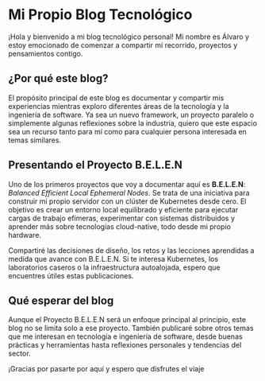 # Mi Propio Blog Tecnológico


¡Hola y bienvenido a mi blog tecnológico personal! Mi nombre es Álvaro y estoy emocionado de comenzar a compartir mi recorrido, proyectos y pensamientos contigo.

## ¿Por qué este blog?

El propósito principal de este blog es documentar y compartir mis experiencias mientras exploro diferentes áreas de la tecnología y la ingeniería de software. Ya sea un nuevo framework, un proyecto paralelo o simplemente algunas reflexiones sobre la industria, quiero que este espacio sea un recurso tanto para mí como para cualquier persona interesada en temas similares.

## Presentando el Proyecto B.E.L.E.N

Uno de los primeros proyectos que voy a documentar aquí es **B.E.L.E.N**: _Balanced Efficient Local Ephemeral Nodes_. Se trata de una iniciativa para construir mi propio servidor con un clúster de Kubernetes desde cero. El objetivo es crear un entorno local equilibrado y eficiente para ejecutar cargas de trabajo efímeras, experimentar con sistemas distribuidos y aprender más sobre tecnologías cloud-native, todo desde mi propio hardware.

Compartiré las decisiones de diseño, los retos y las lecciones aprendidas a medida que avance con B.E.L.E.N. Si te interesa Kubernetes, los laboratorios caseros o la infraestructura autoalojada, espero que encuentres útiles estas publicaciones.

## Qué esperar del blog

Aunque el Proyecto B.E.L.E.N será un enfoque principal al principio, este blog no se limita solo a ese proyecto. También publicaré sobre otros temas que me interesan en tecnología e ingeniería de software, desde buenas prácticas y herramientas hasta reflexiones personales y tendencias del sector.

¡Gracias por pasarte por aquí y espero que disfrutes el viaje

